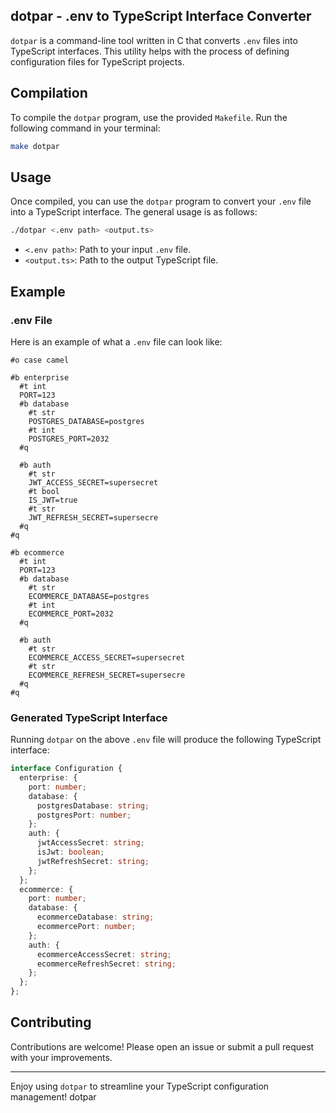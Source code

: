 ## dotpar - .env to TypeScript Interface Converter

`dotpar` is a command-line tool written in C that converts `.env` files into TypeScript interfaces. This utility helps with the process of defining configuration files for TypeScript projects.

## Compilation

To compile the `dotpar` program, use the provided `Makefile`. Run the following command in your terminal:

```sh
make dotpar
```

## Usage

Once compiled, you can use the `dotpar` program to convert your `.env` file into a TypeScript interface. The general usage is as follows:

```sh
./dotpar <.env path> <output.ts>
```

- `<.env path>`: Path to your input `.env` file.
- `<output.ts>`: Path to the output TypeScript file.

## Example

### .env File

Here is an example of what a `.env` file can look like:

```plaintext
#o case camel

#b enterprise
  #t int 
  PORT=123
  #b database
    #t str
    POSTGRES_DATABASE=postgres
    #t int
    POSTGRES_PORT=2032
  #q

  #b auth
    #t str
    JWT_ACCESS_SECRET=supersecret
    #t bool
    IS_JWT=true
    #t str
    JWT_REFRESH_SECRET=supersecre
  #q
#q

#b ecommerce
  #t int 
  PORT=123
  #b database
    #t str
    ECOMMERCE_DATABASE=postgres
    #t int
    ECOMMERCE_PORT=2032
  #q

  #b auth
    #t str
    ECOMMERCE_ACCESS_SECRET=supersecret
    #t str
    ECOMMERCE_REFRESH_SECRET=supersecre
  #q
#q
```

### Generated TypeScript Interface

Running `dotpar` on the above `.env` file will produce the following TypeScript interface:

```typescript
interface Configuration {
  enterprise: {
    port: number;
    database: {
      postgresDatabase: string;
      postgresPort: number;
    };
    auth: {
      jwtAccessSecret: string;
      isJwt: boolean;
      jwtRefreshSecret: string;
    };
  };
  ecommerce: {
    port: number;
    database: {
      ecommerceDatabase: string;
      ecommercePort: number;
    };
    auth: {
      ecommerceAccessSecret: string;
      ecommerceRefreshSecret: string;
    };
  };
};
```


## Contributing

Contributions are welcome! Please open an issue or submit a pull request with your improvements.

---

Enjoy using `dotpar` to streamline your TypeScript configuration management! dotpar
